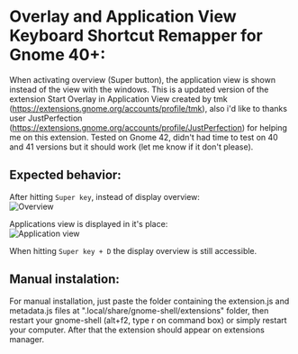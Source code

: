 # Overlay and Application View Keyboard Shortcut Remapper for Gnome 40+:
When activating overview (Super button), the application view is shown instead of the view with the windows. This is a updated version of the extension Start Overlay in Application View created by tmk (https://extensions.gnome.org/accounts/profile/tmk), also i'd like to thanks user JustPerfection (https://extensions.gnome.org/accounts/profile/JustPerfection) for helping me on this extension. Tested on Gnome 42, didn't had time to test on 40 and 41 versions but it should work (let me know if it don't please).

## Expected behavior:
After hitting `Super key`, instead of display overview:\
![Overview](https://i.imgur.com/7ron9Po.png)

Applications view is displayed in it's place:\
![Application view](https://i.imgur.com/CKpmBQk.png)

When hitting `Super key + D` the display overview is still accessible.

## Manual instalation:
For manual installation, just paste the folder containing the extension.js and metadata.js files at ".local/share/gnome-shell/extensions" folder, then restart your gnome-shell (alt+f2, type r on command box) or simply restart your computer. After that the extension should appear on extensions manager.
